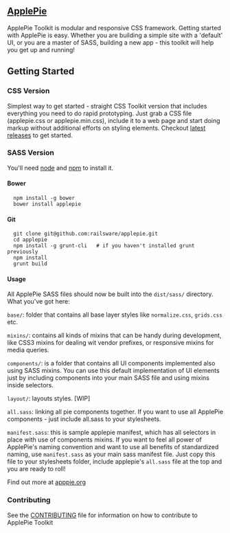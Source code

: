 ## [ApplePie](http://apppie.org)

ApplePie Toolkit is modular and responsive CSS framework. Getting started with ApplePie is easy. Whether you are building a simple   site with a 'default' UI, or you are a master of SASS, building a new app - this toolkit will help you get up and running!

## Getting Started

### CSS Version
Simplest way to get started - straight CSS Toolkit version that includes everything you need to do rapid prototyping. Just grab a CSS file (applepie.css or applepie.min.css), include it to a web page and start doing markup without additional efforts on styling elements. Checkout [latest releases](https://github.com/alchapone/applepie/releases) to get started.

### SASS Version
You'll need [node](http://nodejs.org/) and [npm](https://www.npmjs.org/) to install it.

#### Bower

```
  npm install -g bower
  bower install applepie
```


#### Git

```
  git clone git@github.com:railsware/applepie.git
  cd applepie
  npm install -g grunt-cli   # if you haven't installed grunt previously
  npm install
  grunt build
```

#### Usage
All ApplePie SASS files should now be built into the ```dist/sass/``` directory. What you've
got here:

```base/```: folder that contains all base layer styles like ```normalize.css```, ```grids.css``` etc.

```mixins/```: contains all kinds of mixins that can be handy during development, like CSS3 mixins for
dealing wit vendor prefixes, or responsive mixins for media queries.

```components/```: is a folder that contains all UI components implemented also using SASS mixins.
You can use this default implementation of UI elements just by including components into your
main SASS file and using mixins inside selectors.

```layout/```: layouts styles. [WIP]

```all.sass```: linking all pie components together. If you want to use all ApplePie components -
just include all.sass to your stylesheets.

```manifest.sass```: this is sample applepie manifest, which has all selectors in place with use of components mixins.
If you want to feel all power of ApplePie's naming convention and want to use all benefits of
standardized naming, use ```manifest.sass``` as your main sass manifest file. Just copy this file to your
stylesheets folder, include applepie's ```all.sass``` file at the top and you are ready to roll!

Find out more at [apppie.org](http://apppie.org/pages/toolkit/getting_started.html)

### Contributing

See the [CONTRIBUTING](https://github.com/railsware/applepie/blob/master/CONTRIBUTING.md) file for information on how to contribute to ApplePie Toolkit
